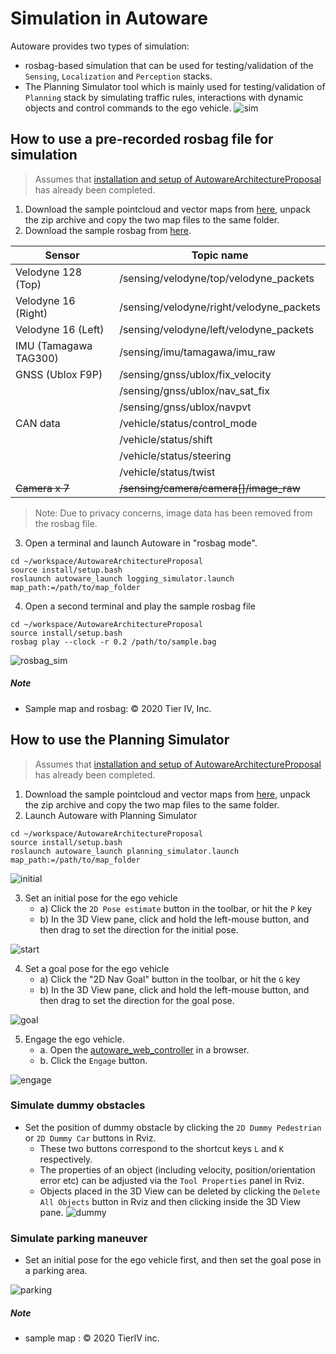# Simulation in Autoware

Autoware provides two types of simulation:
- rosbag-based simulation that can be used for testing/validation of the `Sensing`, `Localization` and `Perception` stacks. 
- The Planning Simulator tool which is mainly used for testing/validation of `Planning` stack by simulating traffic rules, interactions with dynamic objects and control commands to the ego vehicle.
![sim](https://user-images.githubusercontent.com/8327598/79709776-0bd47b00-82fe-11ea-872e-d94ef25bc3bf.png)

## How to use a pre-recorded rosbag file for simulation
> Assumes that [installation and setup of AutowareArchitectureProposal](../README.md#installation-steps) has already been completed.

1. Download the sample pointcloud and vector maps from [here](https://drive.google.com/open?id=197kgRfSomZzaSbRrjWTx614le2qN-oxx), unpack the zip archive and copy the two map files to the same folder.
2. Download the sample rosbag from [here](https://drive.google.com/open?id=1BFcNjIBUVKwupPByATYczv2X4qZtdAeD).

| Sensor                | Topic name                               |
| --------------------- | ---------------------------------------- |
| Velodyne 128 (Top)    | /sensing/velodyne/top/velodyne_packets   |
| Velodyne 16 (Right)   | /sensing/velodyne/right/velodyne_packets |
| Velodyne 16 (Left)    | /sensing/velodyne/left/velodyne_packets  |
| IMU (Tamagawa TAG300) | /sensing/imu/tamagawa/imu_raw            |
| GNSS (Ublox F9P)      | /sensing/gnss/ublox/fix_velocity         |
|                       | /sensing/gnss/ublox/nav_sat_fix          |
|                       | /sensing/gnss/ublox/navpvt               |
| CAN data              | /vehicle/status/control_mode             |
|                       | /vehicle/status/shift                    |
|                       | /vehicle/status/steering                 |
|                       | /vehicle/status/twist                    |
| ~~Camera x 7~~        | ~~/sensing/camera/camera[]/image_raw~~   |

> Note: Due to privacy concerns, image data has been removed from the rosbag file.

3. Open a terminal and launch Autoware in "rosbag mode".

```
cd ~/workspace/AutowareArchitectureProposal
source install/setup.bash
roslaunch autoware_launch logging_simulator.launch map_path:=/path/to/map_folder
```

4. Open a second terminal and play the sample rosbag file

```
cd ~/workspace/AutowareArchitectureProposal
source install/setup.bash
rosbag play --clock -r 0.2 /path/to/sample.bag
```

![rosbag_sim](https://user-images.githubusercontent.com/10920881/79726334-9381b000-8325-11ea-9ac6-ebbb29b11f14.png)

##### Note

- Sample map and rosbag: © 2020 Tier IV, Inc.

## How to use the Planning Simulator

> Assumes that [installation and setup of AutowareArchitectureProposal](../README.md#installation-steps) has already been completed.

1. Download the sample pointcloud and vector maps from [here](https://drive.google.com/open?id=197kgRfSomZzaSbRrjWTx614le2qN-oxx), unpack the zip archive and copy the two map files to the same folder.
2. Launch Autoware with Planning Simulator

```
cd ~/workspace/AutowareArchitectureProposal
source install/setup.bash
roslaunch autoware_launch planning_simulator.launch map_path:=/path/to/map_folder
```

![initial](https://user-images.githubusercontent.com/10920881/79816587-8b298380-83be-11ea-967c-8c45772e30f4.png)

3. Set an initial pose for the ego vehicle
   - a) Click the `2D Pose estimate` button in the toolbar, or hit the `P` key
   - b) In the 3D View pane, click and hold the left-mouse button, and then drag to set the direction for the initial pose.

![start](https://user-images.githubusercontent.com/10920881/79816595-8e247400-83be-11ea-857a-32cf096ac3dc.png)

4. Set a goal pose for the ego vehicle
   - a) Click the "2D Nav Goal" button in the toolbar, or hit the `G` key
   - b) In the 3D View pane, click and hold the left-mouse button, and then drag to set the direction for the goal pose.

![goal](https://user-images.githubusercontent.com/10920881/79816596-8fee3780-83be-11ea-9ee4-caabbef3a385.png)

5. Engage the ego vehicle.
   - a. Open the [autoware_web_controller](http://localhost:8085/autoware_web_controller/index.html) in a browser.
   - b. Click the `Engage` button.

![engage](https://user-images.githubusercontent.com/10920881/79714298-4db7ee00-830b-11ea-9ac4-11e126d7a7c4.png)

### Simulate dummy obstacles

- Set the position of dummy obstacle by clicking the `2D Dummy Pedestrian` or `2D Dummy Car` buttons in Rviz.
  - These two buttons correspond to the shortcut keys `L` and `K` respectively.
  - The properties of an object (including velocity, position/orientation error etc) can be adjusted via the `Tool Properties` panel in Rviz.
  - Objects placed in the 3D View can be deleted by clicking the `Delete All Objects` button in Rviz and then clicking inside the 3D View pane.
    ![dummy](https://user-images.githubusercontent.com/10920881/79742437-c9cb2980-833d-11ea-8ad7-7c3ed1a96540.png)

### Simulate parking maneuver

- Set an initial pose for the ego vehicle first, and then set the goal pose in a parking area.

![parking](https://user-images.githubusercontent.com/10920881/79817389-56b6c700-83c0-11ea-873b-6ec73c8a5c38.png)

##### Note

- sample map : © 2020 TierIV inc.
